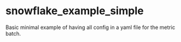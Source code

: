 # snowflake_example_simple

Basic minimal example of having all config in a yaml file for the metric batch.
